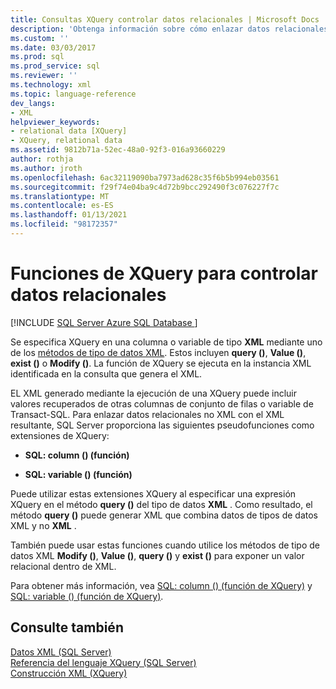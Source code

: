 ```yaml
---
title: Consultas XQuery controlar datos relacionales | Microsoft Docs
description: 'Obtenga información sobre cómo enlazar datos relacionales no XML a XML mediante las extensiones XQuery SQL: column () y SQL: variable ().'
ms.custom: ''
ms.date: 03/03/2017
ms.prod: sql
ms.prod_service: sql
ms.reviewer: ''
ms.technology: xml
ms.topic: language-reference
dev_langs:
- XML
helpviewer_keywords:
- relational data [XQuery]
- XQuery, relational data
ms.assetid: 9812b71a-52ec-48a0-92f3-016a93660229
author: rothja
ms.author: jroth
ms.openlocfilehash: 6ac32119090ba7973ad628c35f6b5b994eb03561
ms.sourcegitcommit: f29f74e04ba9c4d72b9bcc292490f3c076227f7c
ms.translationtype: MT
ms.contentlocale: es-ES
ms.lasthandoff: 01/13/2021
ms.locfileid: "98172357"
---
```

# <a name="xqueries-handling-relational-data"></a>Funciones de XQuery para controlar datos relacionales
[!INCLUDE [SQL Server Azure SQL Database ](../includes/applies-to-version/sqlserver.md)]

  Se especifica XQuery en una columna o variable de tipo **XML** mediante uno de los [métodos de tipo de datos XML](../t-sql/xml/xml-data-type-methods.md). Estos incluyen **query ()**, **Value ()**, **exist ()** o **Modify ()**. La función de XQuery se ejecuta en la instancia XML identificada en la consulta que genera el XML.  
  
 EL XML generado mediante la ejecución de una XQuery puede incluir valores recuperados de otras columnas de conjunto de filas o variable de Transact-SQL. Para enlazar datos relacionales no XML con el XML resultante, SQL Server proporciona las siguientes pseudofunciones como extensiones de XQuery:  
  
-   **SQL: column () (función)**  
  
-   **SQL: variable () (función)**  
  
 Puede utilizar estas extensiones XQuery al especificar una expresión XQuery en el método **query ()** del tipo de datos **XML** . Como resultado, el método **query ()** puede generar XML que combina datos de tipos de datos XML y no **XML** .  
  
 También puede usar estas funciones cuando utilice los métodos de  tipo de datos XML **Modify ()**, **Value ()**, **query ()** y **exist ()** para exponer un valor relacional dentro de XML.  
  
 Para obtener más información, vea [SQL: column () (función de XQuery)](../xquery/xquery-extension-functions-sql-column.md) y [SQL: variable () (función de XQuery)](../xquery/xquery-extension-functions-sql-variable.md).  
  
## <a name="see-also"></a>Consulte también  
 [Datos XML &#40;SQL Server&#41;](../relational-databases/xml/xml-data-sql-server.md)   
 [Referencia del lenguaje XQuery &#40;SQL Server&#41;](../xquery/xquery-language-reference-sql-server.md)   
 [Construcción XML &#40;XQuery&#41;](../xquery/xml-construction-xquery.md)  
  
  
